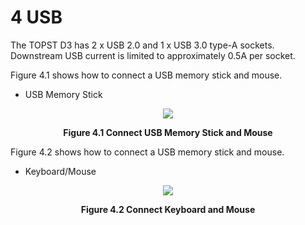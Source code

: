 <h1>
 4 USB
</h1>

The TOPST D3 has 2 x USB 2.0 and 1 x USB 3.0 type-A sockets. Downstream USB current is limited to approximately 0.5A per socket.  


Figure 4.1 shows how to connect a USB memory stick and mouse.  
- USB Memory Stick
<p align="center"><img src="https://github.com/Topst-Dev/Documentation/assets/161264431/24cad78d-f627-4a6a-807d-764207cc5d8b"></p>  
<p align="center"><strong>Figure 4.1 Connect USB Memory Stick and Mouse</strong></p>

Figure 4.2 shows how to connect a USB memory stick and mouse.
- Keyboard/Mouse
<p align="center"><img src="https://github.com/Topst-Dev/Documentation/assets/161264431/9ebb272a-5aaf-4674-b4d4-9d2696dd0eb4"></p>
<p align="center"><strong>Figure 4.2 Connect Keyboard and Mouse</strong>

